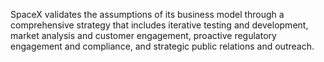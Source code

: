   SpaceX validates the assumptions of its business model through a comprehensive strategy that includes iterative testing and development, market analysis and customer engagement, proactive regulatory engagement and compliance, and strategic public relations and outreach.

